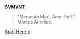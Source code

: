 **SVMVNT**.

> "Memento Mori, Amor Fati."  
> Marcus Aurelius.

<div class="roadmap-spacer-1"></div>
               <p>
                  <a class="btn" href="https://kushalsamant.github.io/starthere.html">Start Here&nbsp;&#60;</a><br>
               </p>
            <div class="roadmap-spacer-2"></div>